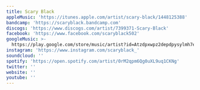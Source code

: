 ```yaml
---
title: Scary Black
appleMusic: 'https://itunes.apple.com/artist/scary-black/1448125388'
bandcamp: 'https://scaryblack.bandcamp.com'
discogs: 'https://www.discogs.com/artist/7399371-Scary-Black'
facebook: 'https://www.facebook.com/scaryblack502'
googleMusic: >-
  https://play.google.com/store/music/artist?id=Atzdpxwpz2depdpysylmh7e6p4y
instagram: 'https://www.instagram.com/scaryblack_'
soundcloud: ''
spotify: 'https://open.spotify.com/artist/0rM2qpm6Qg0uXL9uq1CKNg'
twitter: ''
website: ''
youtube: ''
---
```

